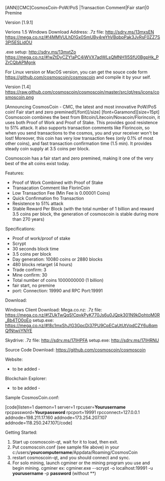 [ANN][CMC]CosmosCoin-PoW/PoS |Transaction Comment|Fair start|0 Premine

Version [1.9.1]


Verions 1.5 Windows Download Address:
.7z file:
http://sdrv.ms/13mxsEN
https://mega.co.nz/#!4MMVULhD!Gx0SmUBy4reYhVBqbpPak3JvRsF0ZZ7S3Pl5ESLidOU


.exe setup:
http://sdrv.ms/13mxtZo
https://mega.co.nz/#!wZtDyCZY!aPC4iWVX7adWLsQMNH1I5SfU0BgpHk_PZrCQbAPMgnk


For Linux version or MacOS version, you can get the souce code form https://github.com/cosmoscoin/cosmoscoin and compile it by your self.

Version [1.4]
https://raw.github.com/cosmoscoin/cosmoscoin/master/src/qt/res/icons/cosmoscoin.png

[Announcing CosmosCoin - CMC, the latest and most innovative PoW/PoS coin! Fair start and zero premined![/font][/size]
[font=Garamond][size=15pt]
Cosmoscoin combines the best from Bitcoin/Litecoin/Novacoin/Florincoin, it uses both Proof of Work and Proof of Stake. This provides good resistence to 51% attack. It also supports transaction comments like Florincoin, so when you send transactions to the cosmos, you and your receiver won't be lost! Moreover, this coin has very low transaction fees (only 0.1% of most other coins), and fast transaction confirmation time (1.5 min). It provides steady coin supply at 3.5 coins per block.

Cosmoscoin has a fair start and zero premined, making it one of the very best of the alt coins exist today.


Features:

- Proof of Work Combined with Proof of Stake
- Transacation Comment like FlorinCoin
- Low Transaction Fee (Min Fee is 0.00001 Coins)
- Quick Confirmation fro Transaction
- Resistence to 51% attack
- Stable Reward Per Block (with the total number of 1 billion and reward 3.5 coins per block, the generation of cosmoscoin is stable during more than 270 years)


Specifications:

- Proof of work/proof of stake 
- Scrypt
- 30 seconds block time
- 3.5 coins per block
- Day generation: 10080 coins or 2880 blocks
- 480 blocks retarget (4 hours)
- Trade confirm: 3
- Mine confirm: 30
- Total number of coins 1000000000 (1 billion) 
- fair start, no premine
- port: Connection: 19990 and RPC Port:19991 


Download:

Windows Client Download:
Mega.co.nz:
.7z file: https://mega.co.nz/#!ZUkTwQqS!CpvkPyK770Js6u0JQpk301N9kDohtoM0R_8b4TO0oEo
setup.exe: https://mega.co.nz/#!8c1mxShJ!G3GpcDi37PU9CpECaUtUtVpdCZY6u8qmQfNtwiiYNYE


Skydrive:
.7z file: http://sdrv.ms/17IHPFA
setup.exe: http://sdrv.ms/17IHRNU


Source Code Download:
https://github.com/cosmoscoin/cosmoscoin


Website:
- to be added -

Blockchain Explorer:
- to be added -


Sample CosmosCoin.conf:

[code]listen=1
daemon=1
server=1
rpcuser=**Yourusername**
rpcpassword=**Yourpassword**
rpcport=19991
rpcconnect=127.0.0.1
addnode=198.211.17.160
addnode=173.254.207.107
addnode=118.250.247.107[/code]



Getting Started:

1. Start up cosmoscoin-qt, wait for it to load, then exit.
2. Put cosmoscoin.conf (see sample file above) in your c:/users/**yourcomputername**/Appdata/Roaming/CosmosCoin
3. restart cosmoscoin-qt, and you should connect and sync.
4. For solo mining, launch cgminer or the mining program you use and begin mining.
      cgminer ex: cgminer.exe --scrypt -o localhost:19991 -u **yourusername** -p **password** (without **)
